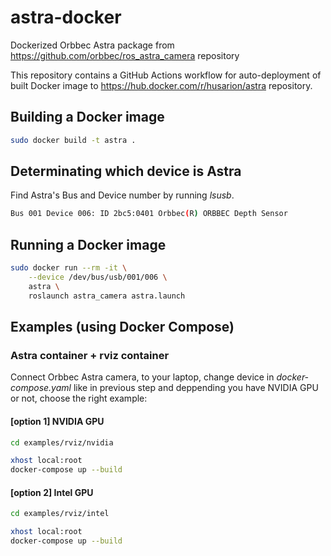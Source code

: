 # astra-docker
Dockerized Orbbec Astra package from https://github.com/orbbec/ros_astra_camera repository

This repository contains a GitHub Actions workflow for auto-deployment of built Docker image to https://hub.docker.com/r/husarion/astra repository.

## Building a Docker image

```bash
sudo docker build -t astra .
```

## Determinating which device is Astra
Find Astra's Bus and Device number by running *lsusb*.
```bash
Bus 001 Device 006: ID 2bc5:0401 Orbbec(R) ORBBEC Depth Sensor
```

## Running a Docker image


```bash
sudo docker run --rm -it \
    --device /dev/bus/usb/001/006 \
    astra \
    roslaunch astra_camera astra.launch
```

## Examples (using Docker Compose)

### Astra container + rviz container

Connect Orbbec Astra camera, to your laptop, change device in *docker-compose.yaml* like in previous step and deppending you have NVIDIA GPU or not, choose the right example:

#### [option 1] NVIDIA GPU

```bash
cd examples/rviz/nvidia

xhost local:root
docker-compose up --build
```

#### [option 2] Intel GPU

```bash
cd examples/rviz/intel

xhost local:root
docker-compose up --build
```